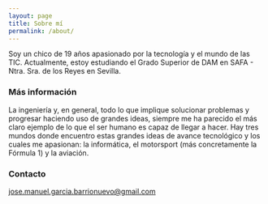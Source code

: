 ```yaml
---
layout: page
title: Sobre mí
permalink: /about/
---
```


Soy un chico de 19 años apasionado por la tecnología y el mundo de las TIC. Actualmente, estoy estudiando el Grado Superior de DAM en SAFA - Ntra. Sra. de los Reyes en Sevilla.

### Más información

La ingeniería y, en general, todo lo que implique solucionar problemas y progresar haciendo uso de grandes ideas, siempre me ha parecido el más claro ejemplo de lo que el ser humano es capaz de llegar a hacer. Hay tres mundos donde encuentro estas grandes ideas de avance tecnológico y los cuales me apasionan: la informática, el motorsport (más concretamente la Fórmula 1) y la aviación.

### Contacto

[jose.manuel.garcia.barrionuevo@gmail.com](mailto:jose.manuel.garcia.barrionuevo@gmail.com)
